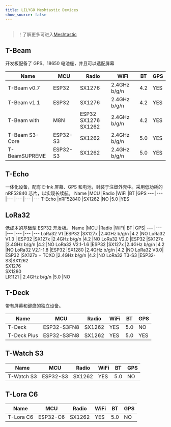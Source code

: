 ```yaml
---
title: LILYGO Meshtastic Devices
show_source: false
---
```

<!-- **[English](README.MD) | 中文** -->

<div style="width:100%; display:flex;justify-content: center;">

</div>

<!-- <div style="padding: 1em 0 0 0; display: flex; justify-content: center">
    <a target="_blank" style="margin: 1em;color: white; font-size: 0.9em; border-radius: 0.3em; padding: 0.5em 2em; background-color:rgb(63, 201, 28)" href="https://item.taobao.com/item.htm?id=846226367137">淘宝</a>
    <a target="_blank" style="margin: 1em;color: white; font-size: 0.9em; border-radius: 0.3em; padding: 0.5em 2em; background-color:rgb(63, 201, 28)" href="https://www.aliexpress.com/store/911876460">速卖通</a>
</div> -->
>！了解更多可进入[Meshtastic](https://meshtastic.org/docs/hardware/devices/lilygo/)

## T-Beam

开发板配备了 GPS、18650 电池座，并且可以选配屏幕

Name	|MCU	|Radio	|WiFi	|BT	|GPS
---	    |---	|---	|---	|---	|---
T-Beam v0.7	|ESP32	|SX1276	|2.4GHz b/g/n	|4.2	|YES
T-Beam v1.1	|ESP32	|SX1276	|2.4GHz b/g/n	|4.2	|YES
T-Beam with |M8N	|ESP32	SX1276<br>SX1262	|2.4GHz b/g/n	|4.2	|YES
T-Beam S3-Core	|ESP32-S3	|SX1262	|2.4GHz b/g/n	|5.0	|YES
T-BeamSUPREME	|ESP32-S3	|SX1262	|2.4GHz b/g/n	|5.0	|YES


## T-Echo
一体化设备，配有 E-Ink 屏幕、GPS 和电池，封装于注塑外壳中。采用低功耗的 nRF52840 芯片，以实现长续航。
Name	|MCU	|Radio	|WiFi	|BT	|GPS
---	    |---	|---	|---	|---	|---
T-Echo	|nRF52840	|SX1262	|NO	|5.0	|YES

## LoRa32 
低成本的基础型 ESP32 开发板。
Name	|MCU	|Radio	|WiFi|	BT|	GPS|
---	    |---	|---	|---	|---	|---
LoRa32 V1	|ESP32	|SX127x	|2.4GHz b/g/n	|4.2	|NO
LoRa32 V1.3 |	ESP32	|SX127x	|2.4GHz b/g/n	|4.2	|NO
LoRa32 V2.0	|ESP32	|SX127x	|2.4GHz b/g/n	|4.2	|NO
LoRa32 V2.1-1.6	|ESP32	|SX127x	|2.4GHz b/g/n	|4.2	|NO
LoRa32 V2.1-1.8	|ESP32	|SX1280	|2.4GHz b/g/n	|4.2	|NO
LoRa32 V3.0|	ESP32	|SX127x + TCXO	|2.4GHz b/g/n	|4.2	|NO
LoRa32 T3-S3	|ESP32-S3|SX1262<br>SX1276<br>SX1280<br>LR1121	|	2.4GHz b/g/n	|5.0	|NO


## T-Deck

带有屏幕和键盘的独立设备。

Name	|MCU	|Radio	|WiFi	|BT	|GPS
---	    |---	|---	|---	|---	|---
T-Deck	|ESP32-S3FN8	|SX1262	|YES	|5.0	|NO
T-Deck Plus	|ESP32-S3FN8	|SX1262	|YES	|5.0	|YES

## T-Watch S3

Name	|MCU	|Radio	|WiFi	|BT	|GPS
---	    |---	|---	|---	|---	|---
T-Watch S3	|ESP32-S3	|SX1262	|YES	|5.0	|NO


## T-Lora C6
Name	|MCU	|Radio	|WiFi	|BT	|GPS
---	    |---	|---	|---	|---	|---
T-Lora C6	|ESP32-C6	|SX1262	|YES	|5.0	|NO

